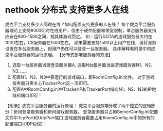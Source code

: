 # nethook 分布式 支持更多人在线

虎克平台支持多少人同时在线？如何配置支持更多的人在线？
每个虎克平台服务器理论上支持8000同时在线用户，但由于硬件配置和带宽限制，单台服务器支持应该在800-1500之间，视具体游戏而定。 如：运行DOTA的游戏服务器大约在1000左右，CS服务器在1500左右。
如果需要支持1500以上用户在线，请将服务设置在多台服务器上，但用户仍在可以登录一台服务器。
具体解释看附录中的虎克平台服务器的运行原理。
【分布式部署服务器的方法】
1. 选取一台服务器当做登录服务器A, 选取N台服务器当做游戏服务器N1、N2、N3……。
2. 配置N1、N2、N3中要运行的游戏端口，即RoomConfig.ini文件。
    对于游戏服务器只需关心TrackerPort这一项即可。
3. 配置A中RoomConfig.ini中TrackerIP和TrackerPort指向N1、N2、N3的IP地址和端口即可！

【附录】虎克平台服务器的运行原理：
虎克平台服务端分成了两个独立的逻辑部分：房间登录服务器和房间游戏服务器。
登录服务器只占用ServerConfig.ini配置文件中TcpPort和UdpPort端口
游戏服务器需要占用RoomConfig.ini中的所有的配置端口(UDP协议)：